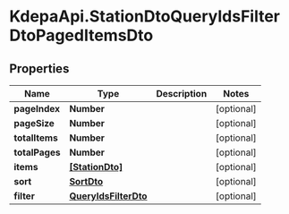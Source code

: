 # KdepaApi.StationDtoQueryIdsFilterDtoPagedItemsDto

## Properties

Name | Type | Description | Notes
------------ | ------------- | ------------- | -------------
**pageIndex** | **Number** |  | [optional] 
**pageSize** | **Number** |  | [optional] 
**totalItems** | **Number** |  | [optional] 
**totalPages** | **Number** |  | [optional] 
**items** | [**[StationDto]**](StationDto.md) |  | [optional] 
**sort** | [**SortDto**](SortDto.md) |  | [optional] 
**filter** | [**QueryIdsFilterDto**](QueryIdsFilterDto.md) |  | [optional] 


